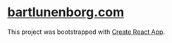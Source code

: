 # [bartlunenborg.com](https://bartlunenborg.com)

This project was bootstrapped with [Create React App](https://github.com/facebook/create-react-app).
